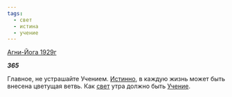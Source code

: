 ```yaml
---
tags:
  - свет
  - истина
  - учение
---
```

[Агни-Йога 1929г](https://127.0.0.1:4002/agni/1929)

___365___

Главное, не устрашайте Учением. [Истинно](../../../tags/#истина), в каждую жизнь может быть внесена цветущая ветвь. Как [свет](../../../tags/#свет) утра должно быть [Учение](../../../tags/#учение).